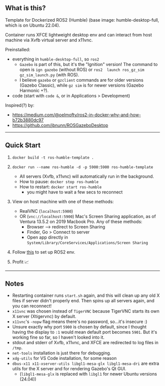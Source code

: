 ## What is this?

Template for Dockerized ROS2 (Humble) (base image: humble-desktop-full, which is on Ubuntu 22.04).

Container runs XFCE lightweight desktop env and can interact from host machine via Xvfb virtual server and x11vnc.

Preinstalled:
- everything in `humble-desktop-full`, so `ros2`
    - `Gazebo` is part of this, but it's the "Ignition" version! The command to open is `ign gazebo` (without ROS) or `ros2  launch ros_gz_sim gz_sim_launch.py` (with ROS).
    - I believe `gazebo` or `gzclient` commands are for older versions (Gazebo Classic), while `gz sim` is for newer versions (Gazebo Harmonic +?).
- code (start with `code &`, or in Applications > Development)


Inspired(?) by:
- https://medium.com/@oelmofty/ros2-in-docker-why-and-how-b72b3880dc97
- https://github.com/jbnunn/ROSGazeboDesktop

---

## Quick Start

1. `docker build -t ros-humble-template .`
2. `docker run --name ros-humble -d -p 5900:5900 ros-humble-template`
    - All servers (Xvfb, x11vnc) will automatically run in the background.
    - How to pause: `docker stop ros-humble`
    - How to restart: `docker start ros-humble`
        - you might have to wait a few secs to reconnect

3. View on host machine with one of these methods:
    - RealVNC (`localhost:5900`)
    - OR (`vnc://localhost:5900`) Mac's Screen Sharing application, as of Ventura 13.5.2 on 2019 Macbook Pro. Any of these methods:
        - Browser --> redirect to Screen Sharing
        - Finder, Go > Connect to server
        - Open app directly in `System/Library/CoreServices/Applications/Screen Sharing`

4. Follow [this](https://docs.ros.org/en/humble/Tutorials/Beginner-CLI-Tools/Configuring-ROS2-Environment.html) to set up ROS2 env.
5. Profit 📈

---

## Notes
- Restarting container runs `start.sh` again, and this will clean up any old X files if server didn't properly end. Then spins up all servers again, and you can reconnect!
- `x11vnc` was chosen instead of `TigerVNC` because TigerVNC starts its own X server (Xtigervnc) by default. 
- `x11vnc`'s `-nopw` flag means there's no password, so...it's insecure :)
- Unsure exactly why port `5900` is chosen by default, since I thought having the display to `:1` would mean default port becomes `5901`. But it's working fine so far, so I haven't looked into it.
- stdout and stderr of Xvfb, x11vnc, and XFCE are redirected to log files in `/tmp`.
- `net-tools` installation is just there for debugging.
- `xdg-utils` for VS Code installation, for some reason
- `dbus-x11 x11-xserver-utils libgl1-mesa-glx libgl1-mesa-dri` are extra utils for the X server and for rendering Gazebo's Qt GUI.
    - (`libgl1-mesa-glx` is replaced with `libgl1` for newer Ubuntu versions (24.04)) 
